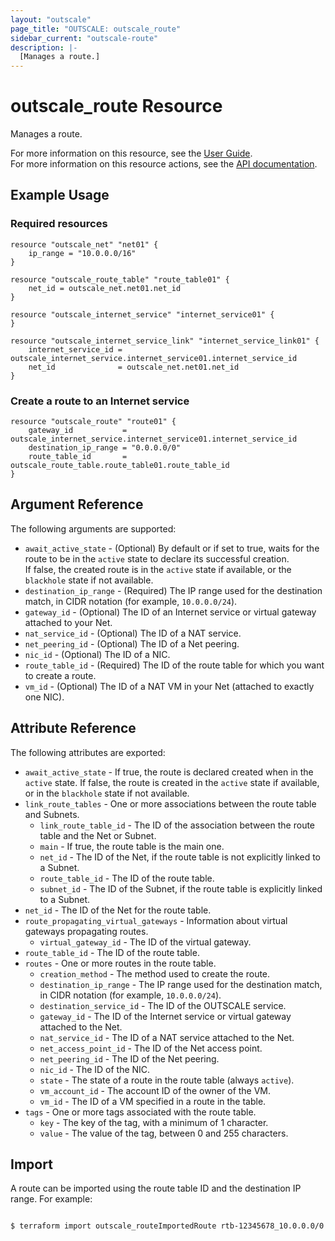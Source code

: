 ```yaml
---
layout: "outscale"
page_title: "OUTSCALE: outscale_route"
sidebar_current: "outscale-route"
description: |-
  [Manages a route.]
---
```


# outscale_route Resource

Manages a route.

For more information on this resource, see the [User Guide](https://docs.outscale.com/en/userguide/About-Route-Tables.html).  
For more information on this resource actions, see the [API documentation](https://docs.outscale.com/api#3ds-outscale-api-route).

## Example Usage

### Required resources

```hcl
resource "outscale_net" "net01" {
	ip_range = "10.0.0.0/16"
}

resource "outscale_route_table" "route_table01" {
	net_id = outscale_net.net01.net_id
}

resource "outscale_internet_service" "internet_service01" {
}

resource "outscale_internet_service_link" "internet_service_link01" {
	internet_service_id = outscale_internet_service.internet_service01.internet_service_id
	net_id              = outscale_net.net01.net_id
}
```

### Create a route to an Internet service

```hcl
resource "outscale_route" "route01" {
	gateway_id           = outscale_internet_service.internet_service01.internet_service_id
	destination_ip_range = "0.0.0.0/0"
	route_table_id       = outscale_route_table.route_table01.route_table_id
}
```

## Argument Reference

The following arguments are supported:

* `await_active_state` - (Optional) By default or if set to true, waits for the route to be in the `active` state to declare its successful creation.<br />If false, the created route is in the `active` state if available, or the `blackhole` state if not available.
* `destination_ip_range` - (Required) The IP range used for the destination match, in CIDR notation (for example, `10.0.0.0/24`).
* `gateway_id` - (Optional) The ID of an Internet service or virtual gateway attached to your Net.
* `nat_service_id` - (Optional) The ID of a NAT service.
* `net_peering_id` - (Optional) The ID of a Net peering.
* `nic_id` - (Optional) The ID of a NIC.
* `route_table_id` - (Required) The ID of the route table for which you want to create a route.
* `vm_id` - (Optional) The ID of a NAT VM in your Net (attached to exactly one NIC).

## Attribute Reference

The following attributes are exported:

* `await_active_state` - If true, the route is declared created when in the `active` state. If false, the route is created in the `active` state if available, or in the `blackhole` state if not available.
* `link_route_tables` - One or more associations between the route table and Subnets.
    * `link_route_table_id` - The ID of the association between the route table and the Net or Subnet.
    * `main` - If true, the route table is the main one.
    * `net_id` - The ID of the Net, if the route table is not explicitly linked to a Subnet.
    * `route_table_id` - The ID of the route table.
    * `subnet_id` - The ID of the Subnet, if the route table is explicitly linked to a Subnet.
* `net_id` - The ID of the Net for the route table.
* `route_propagating_virtual_gateways` - Information about virtual gateways propagating routes.
    * `virtual_gateway_id` - The ID of the virtual gateway.
* `route_table_id` - The ID of the route table.
* `routes` - One or more routes in the route table.
    * `creation_method` - The method used to create the route.
    * `destination_ip_range` - The IP range used for the destination match, in CIDR notation (for example, `10.0.0.0/24`).
    * `destination_service_id` - The ID of the OUTSCALE service.
    * `gateway_id` - The ID of the Internet service or virtual gateway attached to the Net.
    * `nat_service_id` - The ID of a NAT service attached to the Net.
    * `net_access_point_id` - The ID of the Net access point.
    * `net_peering_id` - The ID of the Net peering.
    * `nic_id` - The ID of the NIC.
    * `state` - The state of a route in the route table (always `active`).
    * `vm_account_id` - The account ID of the owner of the VM.
    * `vm_id` - The ID of a VM specified in a route in the table.
* `tags` - One or more tags associated with the route table.
    * `key` - The key of the tag, with a minimum of 1 character.
    * `value` - The value of the tag, between 0 and 255 characters.

## Import

A route can be imported using the route table ID and the destination IP range. For example:

```console

$ terraform import outscale_routeImportedRoute rtb-12345678_10.0.0.0/0

```